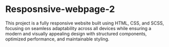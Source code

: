 # Resposnsive-webpage-2
This project is a fully responsive website built using HTML, CSS, and SCSS, focusing on seamless adaptability across all devices while ensuring a modern and visually appealing design with structured components, optimized performance, and maintainable styling.
